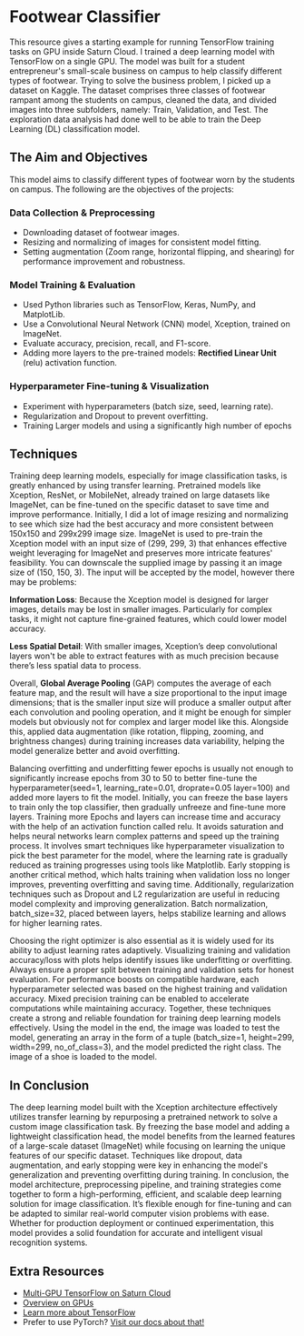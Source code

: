 # Footwear Classifier
This resource gives a starting example for running TensorFlow training tasks on GPU inside Saturn Cloud. I trained a deep learning model with TensorFlow on a single GPU. The model was built for a student entrepreneur's small-scale business on campus to help classify different types of footwear. Trying to solve the business problem, I picked up a dataset on Kaggle. The dataset comprises three classes of footwear rampant among the students on campus, cleaned the data, and divided images into three subfolders, namely: Train, Validation, and Test. The exploration data analysis had done well to be able to train the Deep Learning (DL) classification model. 

## The Aim and Objectives
This model aims to classify different types of footwear worn by the students on campus. The following are the objectives of the projects:

### Data Collection & Preprocessing
* Downloading dataset of footwear images.
* Resizing and normalizing of images for consistent model fitting.
* Setting augmentation (Zoom range, horizontal flipping, and shearing) for performance improvement and robustness.
### Model Training & Evaluation
* Used Python libraries such as TensorFlow, Keras, NumPy, and MatplotLib.
* Use a Convolutional Neural Network (CNN) model, Xception, trained on ImageNet.
* Evaluate accuracy, precision, recall, and F1-score.
* Adding more layers to the pre-trained models: **Rectified Linear Unit** (relu) activation function.

### Hyperparameter Fine-tuning & Visualization
* Experiment with hyperparameters (batch size, seed, learning rate).
* Regularization and Dropout to prevent overfitting.
* Training Larger models and using a significantly high number of epochs

## Techniques
Training deep learning models, especially for image classification tasks, is greatly enhanced by using transfer learning. Pretrained models like Xception, ResNet, or MobileNet, already trained on large datasets like ImageNet, can be fine-tuned on the specific dataset to save time and improve performance. Initially, I did a lot of image resizing and normalizing to see which size had the best accuracy and more consistent between 150x150 and 299x299 image size. ImageNet is used to pre-train the Xception model with an input size of (299, 299, 3) that enhances effective weight leveraging for ImageNet and preserves more intricate features' feasibility. You can downscale the supplied image by passing it an image size of (150, 150, 3). The input will be accepted by the model, however there may be problems:

**Information Loss**: Because the Xception model is designed for larger images, details may be lost in smaller images.  Particularly for complex tasks, it might not capture fine-grained features, which could lower model accuracy.

**Less Spatial Detail**: With smaller images, Xception’s deep convolutional layers won't be able to extract features with as much precision because there’s less spatial data to process.

Overall, **Global Average Pooling** (GAP) computes the average of each feature map, and the result will have a size proportional to the input image dimensions; that is the smaller input size will produce a smaller output after each convolution and pooling operation, and it might be enough for simpler models but obviously not for complex and larger model like this. Alongside this, applied data augmentation (like rotation, flipping, zooming, and brightness changes) during training increases data variability, helping the model generalize better and avoid overfitting.

Balancing overfitting and underfitting fewer epochs is usually not enough to significantly increase epochs from 30 to 50 to better fine-tune the hyperparameter(seed=1, learning_rate=0.01, droprate=0.05 layer=100) and added more layers to fit the model. Initially, you can freeze the base layers to train only the top classifier, then gradually unfreeze and fine-tune more layers. Training more Epochs and layers can increase time and accuracy with the help of an activation function called relu. It avoids saturation and helps neural networks learn complex patterns and speed up the training process. It involves smart techniques like hyperparameter visualization to pick the best parameter for the model, where the learning rate is gradually reduced as training progresses using tools like Matplotlib. Early stopping is another critical method, which halts training when validation loss no longer improves, preventing overfitting and saving time. Additionally, regularization techniques such as Dropout and L2 regularization are useful in reducing model complexity and improving generalization. Batch normalization, batch_size=32, placed between layers, helps stabilize learning and allows for higher learning rates.

Choosing the right optimizer is also essential as it is widely used for its ability to adjust learning rates adaptively. Visualizing training and validation accuracy/loss with plots helps identify issues like underfitting or overfitting. Always ensure a proper split between training and validation sets for honest evaluation. For performance boosts on compatible hardware, each hyperparameter selected was based on the highest training and validation accuracy. Mixed precision training can be enabled to accelerate computations while maintaining accuracy. Together, these techniques create a strong and reliable foundation for training deep learning models effectively. Using the model in the end, the image was loaded to test the model, generating an array in the form of a tuple (batch_size=1, height=299, width=299, no_of_class=3), and the model predicted the right class. The image of a shoe is loaded to the model.


## In Conclusion
The deep learning model built with the Xception architecture effectively utilizes transfer learning by repurposing a pretrained network to solve a custom image classification task. By freezing the base model and adding a lightweight classification head, the model benefits from the learned features of a large-scale dataset (ImageNet) while focusing on learning the unique features of our specific dataset. Techniques like dropout, data augmentation, and early stopping were key in enhancing the model's generalization and preventing overfitting during training. In conclusion, the model architecture, preprocessing pipeline, and training strategies come together to form a high-performing, efficient, and scalable deep learning solution for image classification. It’s flexible enough for fine-tuning and can be adapted to similar real-world computer vision problems with ease. Whether for production deployment or continued experimentation, this model provides a solid foundation for accurate and intelligent visual recognition systems.


## Extra Resources
* [Multi-GPU TensorFlow on Saturn Cloud](https://saturncloud.io/blog/tensorflow_intro/)
* [Overview on GPUs](https://saturncloud.io/docs/reference/intro_to_gpu/)
* [Learn more about TensorFlow](https://www.tensorflow.org/)
* Prefer to use PyTorch? [Visit our docs about that!](https://saturncloud.io/docs/examples/pytorch/)
